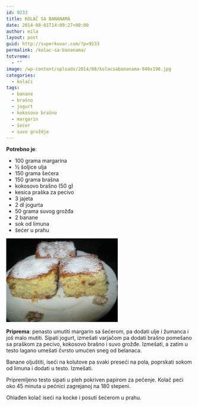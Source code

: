 ```yaml
---
id: 9233
title: KOLAČ SA BANANAMA
date: 2014-08-01T14:09:27+00:00
author: mila
layout: post
guid: http://superkuvar.com/?p=9233
permalink: /kolac-sa-bananama/
totvreme:
  - ""
image: /wp-content/uploads/2014/08/kolacsabananama-940x198.jpg
categories:
  - kolači
tags:
  - banane
  - brašno
  - jogurt
  - kokosovo brašno
  - margarin
  - šećer
  - suvo groždje
---
```

**Potrebno je**:

  * 100 grama margarina
  * ½ šoljice ulja
  * 150 grama šećera
  * 150 grama brašna
  * kokosovo brašno (50 g)
  * kesica praška za pecivo
  * 3 jajeta
  * 2 dl jogurta
  * 50 grama suvog grožđa
  * 2 banane
  * sok od limuna
  * šećer u prahu

[<img class="alignnone size-medium wp-image-9234" src="/wp-content/uploads/2014/08/kolacsabananama-1024x768.jpg" alt="kolacsabananama" width="300" height="225" />](/wp-content/uploads/2014/08/kolacsabananama.jpg)

**Priprema**: penasto umutiti margarin sa šećerom, pa dodati ulje i žumanca i još malo mutiti. Sipati jogurt, izmešati varjačom pa dodati brašno pomešano sa praškom za pecivo, kokosovo brašno i suvo grožđe. Izmešati, a zatim u testo lagano umešati čvrsto umućen sneg od belanaca.

Banane oljuštiti, iseći na kolutove pa svaki preseći na pola, poprskati sokom od limuna i dodati u testo. Izmešati.

Pripremljeno testo sipati u pleh pokriven papirom za pečenje. Kolač peći oko 45 minuta u pećnici zagrejanoj na 180 stepeni.

Ohlađen kolač iseći na kocke i posuti šećerom u prahu.